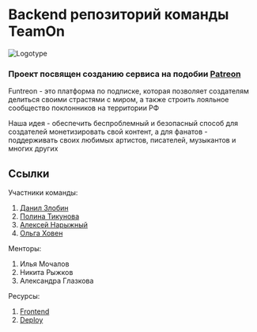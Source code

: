 # Backend репозиторий команды TeamOn
![Logotype](https://i.pinimg.com/originals/7e/1b/fe/7e1bfe4493d852515f56a02dfba603b0.png)

<h3> Проект посвящен созданию сервиса на подобии <a href="https://www.patreon.com/">Patreon</a> </h3>
<p>  Funtreon - это платформа по подписке, которая позволяет создателям делиться своими страстями с миром, а также строить лояльное сообщество поклонников на территории РФ  </p>
<p>  Наша идея - обеспечить беспроблемный и безопасный способ для создателей монетизировать свой контент, а для фанатов - поддерживать своих 
любимых артистов, писателей, музыкантов и многих других</p>

## Ссылки
Участники команды:
1. <a href="https://github.com/Danil-Zlo">Данил Злобин</a>
3. <a href="https://github.com/PtFux">Полина Тикунова</a>
5. <a href="https://github.com/AlexeyBMSTU">Алексей Нарыжный</a>
7. <a href="https://github.com/KhovenOlya">Ольга Ховен</a>

Менторы:
1. Илья Мочалов
2. Никита Рыжков
3. Александра Глазкова

Ресурсы:
1. <a href="https://github.com/AlexeyBMSTU/frontend-park">Frontend</a>
2. <a href="https://github.com/PtFux">Deploy</a></h5>
